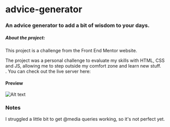 # advice-generator
### An advice generator to add a bit of wisdom to your days.   

##### About the project:   
   
   This project is a challenge from the Front End Mentor website.

The project was a personal challenge to evaluate my skills with HTML, CSS and JS, allowing me to step outside my comfort zone and learn new stuff.   
.
You can check out the live server here: [](https://challenge-advicegen01.netlify.app/) 

#### Preview
![Alt text](https://i.imgur.com/3MKWFcn.png)   

### Notes
I struggled a little bit to get @media queries working, so it's not perfect yet.
